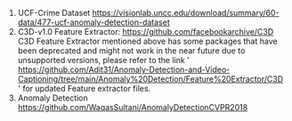 1. UCF-Crime Dataset https://visionlab.uncc.edu/download/summary/60-data/477-ucf-anomaly-detection-dataset
2. C3D-v1.0 Feature Extractor: https://github.com/facebookarchive/C3D
C3D Feature Extractor mentioned above has some packages that have been deprecated and might not work in the near future due to unsupported versions, please refer to the link ' https://github.com/Adit31/Anomaly-Detection-and-Video-Captioning/tree/main/Anomaly%20Detection/Feature%20Extractor/C3D ' for updated Feature extractor files.
4. Anomaly Detection https://github.com/WaqasSultani/AnomalyDetectionCVPR2018
